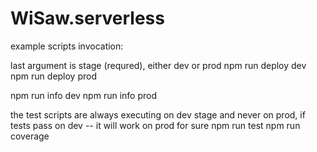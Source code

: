 # WiSaw.serverless


example scripts invocation:

last argument is stage (requred), either dev or prod
  npm run deploy dev
  npm run deploy prod

  npm run info dev
  npm run info prod

the test scripts are always executing on dev stage and never on prod, if tests pass on dev -- it will work on prod for sure
  npm run test
  npm run coverage


  
